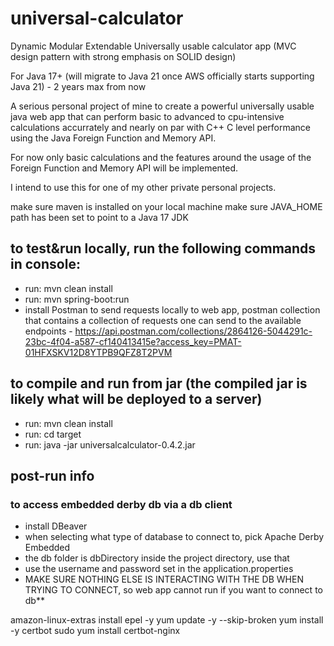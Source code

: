 # universal-calculator
Dynamic Modular Extendable Universally usable calculator app (MVC design pattern with strong emphasis on SOLID design)

For Java 17+ (will migrate to Java 21 once AWS officially starts supporting Java 21) - 2 years max from now

A serious personal project of mine to create a powerful universally usable java web app that can perform basic to advanced to cpu-intensive calculations accurrately and nearly on par with C++ C level performance using the Java Foreign Function and Memory API.

For now only basic calculations and the features around the usage of the Foreign Function and Memory API will be implemented.

I intend to use this for one of my other private personal projects.

make sure maven is installed on your local machine make sure JAVA_HOME path has been set to point to a Java 17 JDK

## to test&run locally, run the following commands in console:
- run: mvn clean install
- run: mvn spring-boot:run
- install Postman to send requests locally to web app, postman collection that contains a collection of requests one can send to the available endpoints - https://api.postman.com/collections/2864126-5044291c-23bc-4f04-a587-cf140413415e?access_key=PMAT-01HFXSKV12D8YTPB9QFZ8T2PVM
## to compile and run from jar (the compiled jar is likely what will be deployed to a server)
- run: mvn clean install
- run: cd target
- run: java -jar universalcalculator-0.4.2.jar
## post-run info
### to access embedded derby db via a db client
- install DBeaver
- when selecting what type of database to connect to, pick Apache Derby Embedded
- the db folder is dbDirectory inside the project directory, use that
- use the username and password set in the application.properties
- MAKE SURE NOTHING ELSE IS INTERACTING WITH THE DB WHEN TRYING TO CONNECT, so web app cannot run if you want to connect to db**

amazon-linux-extras install epel -y
yum update -y --skip-broken
yum install -y certbot
sudo yum install certbot-nginx
